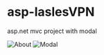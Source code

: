 # asp-laslesVPN
asp.net mvc project with modal

![About](https://user-images.githubusercontent.com/126814579/227019921-a16ccb1e-e90d-4573-bf3e-1b55478d10cc.png)
![Modal](https://user-images.githubusercontent.com/126814579/227019926-095d95f2-f2cb-48d9-bb22-2fa87e936e38.png)
